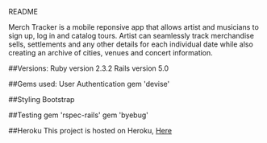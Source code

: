 README

Merch Tracker is a mobile reponsive app that allows artist and musicians to sign up, log in and catalog tours. Artist can seamlessly track merchandise sells, settlements and any other details for each individual date while also creating an archive of cities, venues and concert information. 

##Versions:
Ruby version 2.3.2
Rails version 5.0

##Gems used: User Authentication
gem 'devise'

##Styling 
Bootstrap 

##Testing
gem 'rspec-rails'
gem 'byebug'

##Heroku This project is hosted on Heroku, <a href="##Heroku This project is hosted on Heroku, here"> Here</a>
